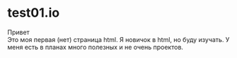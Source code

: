 # test01.io
Привет <br>
Это моя первая (нет) страница html. Я новичок в html, но буду изучать. У меня есть в планах много полезных и не очень проектов. <br>


